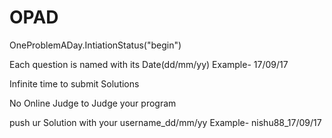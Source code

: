 # OPAD
OneProblemADay.IntiationStatus("begin")

Each question is named with its Date(dd/mm/yy)
Example- 17/09/17

Infinite time to submit Solutions

No Online Judge to Judge your program

push ur Solution with your username_dd/mm/yy
Example- nishu88_17/09/17
